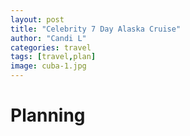 ```yaml
---
layout: post
title: "Celebrity 7 Day Alaska Cruise"
author: "Candi L"
categories: travel
tags: [travel,plan]
image: cuba-1.jpg
---
```


# Planning
